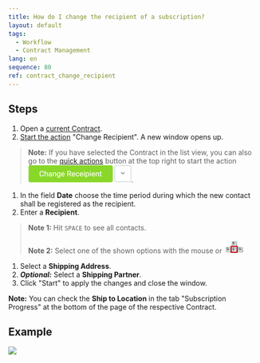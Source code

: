 ```yaml
---
title: How do I change the recipient of a subscription?
layout: default
tags:
  - Workflow
  - Contract Management
lang: en
sequence: 80
ref: contract_change_recipient
---
```


## Steps
1. Open a [current Contract](Create_contract).
1. [Start the action](StartAction) "Change Recipient". A new window opens up.
 >**Note:** If you have selected the Contract in the list view, you can also go to the [quick actions](StartAction) button at the top right to start the action ![](assets/Change_recipient_button.png).

1. In the field **Date** choose the time period during which the new contact shall be registered as the recipient.
1. Enter a **Recipient**.
 >**Note 1:** Hit `SPACE` to see all contacts.<br><br>
 >**Note 2:** Select one of the shown options with the mouse or ![](../DE/assets/Workflow_Auftrag_Bis_Rechnung_WebUI-73797.png)

1. Select a **Shipping Address**.
1. ***Optional:*** Select a **Shipping Partner**.
1. Click "Start" to apply the changes and close the window.

**Note:** You can check the **Ship to Location** in the tab "Subscription Progress" at the bottom of the page of the respective Contract.

## Example
![](assets/Contract_change_recipient.gif)
